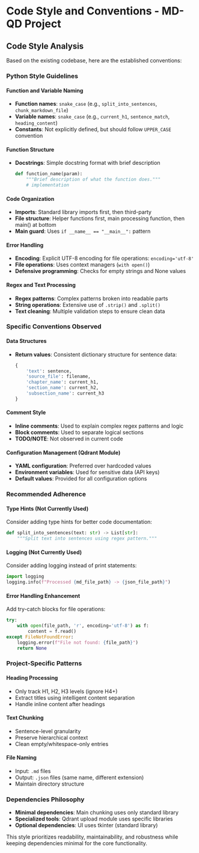 # Code Style and Conventions - MD-QD Project

## Code Style Analysis

Based on the existing codebase, here are the established conventions:

### Python Style Guidelines

#### Function and Variable Naming
- **Function names**: `snake_case` (e.g., `split_into_sentences`, `chunk_markdown_file`)
- **Variable names**: `snake_case` (e.g., `current_h1`, `sentence_match`, `heading_content`)
- **Constants**: Not explicitly defined, but should follow `UPPER_CASE` convention

#### Function Structure
- **Docstrings**: Simple docstring format with brief description
  ```python
  def function_name(param):
      """Brief description of what the function does."""
      # implementation
  ```

#### Code Organization
- **Imports**: Standard library imports first, then third-party
- **File structure**: Helper functions first, main processing function, then main() at bottom
- **Main guard**: Uses `if __name__ == "__main__":` pattern

#### Error Handling
- **Encoding**: Explicit UTF-8 encoding for file operations: `encoding='utf-8'`
- **File operations**: Uses context managers (`with open()`)
- **Defensive programming**: Checks for empty strings and None values

#### Regex and Text Processing
- **Regex patterns**: Complex patterns broken into readable parts
- **String operations**: Extensive use of `.strip()` and `.split()`
- **Text cleaning**: Multiple validation steps to ensure clean data

### Specific Conventions Observed

#### Data Structures
- **Return values**: Consistent dictionary structure for sentence data:
  ```python
  {
      'text': sentence,
      'source_file': filename,
      'chapter_name': current_h1,
      'section_name': current_h2,
      'subsection_name': current_h3
  }
  ```

#### Comment Style
- **Inline comments**: Used to explain complex regex patterns and logic
- **Block comments**: Used to separate logical sections
- **TODO/NOTE**: Not observed in current code

#### Configuration Management (Qdrant Module)
- **YAML configuration**: Preferred over hardcoded values
- **Environment variables**: Used for sensitive data (API keys)
- **Default values**: Provided for all configuration options

### Recommended Adherence

#### Type Hints (Not Currently Used)
Consider adding type hints for better code documentation:
```python
def split_into_sentences(text: str) -> List[str]:
    """Split text into sentences using regex pattern."""
```

#### Logging (Not Currently Used)
Consider adding logging instead of print statements:
```python
import logging
logging.info(f"Processed {md_file_path} -> {json_file_path}")
```

#### Error Handling Enhancement
Add try-catch blocks for file operations:
```python
try:
    with open(file_path, 'r', encoding='utf-8') as f:
        content = f.read()
except FileNotFoundError:
    logging.error(f"File not found: {file_path}")
    return None
```

### Project-Specific Patterns

#### Heading Processing
- Only track H1, H2, H3 levels (ignore H4+)
- Extract titles using intelligent content separation
- Handle inline content after headings

#### Text Chunking
- Sentence-level granularity
- Preserve hierarchical context
- Clean empty/whitespace-only entries

#### File Naming
- Input: `.md` files
- Output: `.json` files (same name, different extension)
- Maintain directory structure

### Dependencies Philosophy
- **Minimal dependencies**: Main chunking uses only standard library
- **Specialized tools**: Qdrant upload module uses specific libraries
- **Optional dependencies**: UI uses tkinter (standard library)

This style prioritizes readability, maintainability, and robustness while keeping dependencies minimal for the core functionality.